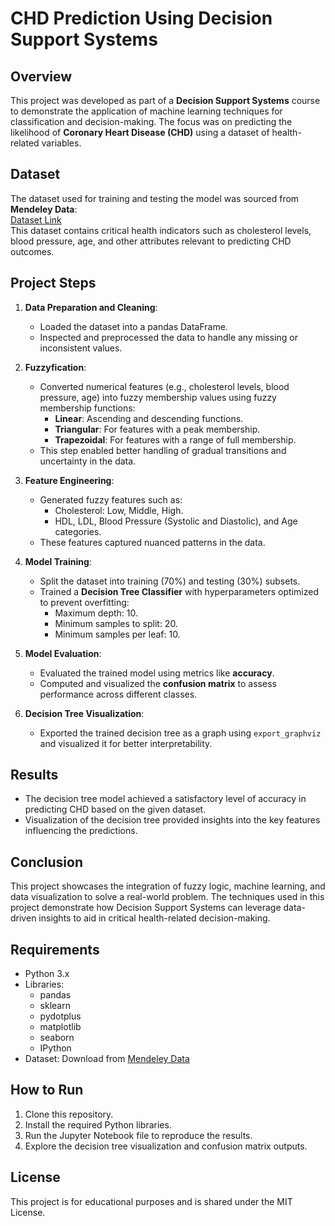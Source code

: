
# CHD Prediction Using Decision Support Systems

## Overview
This project was developed as part of a **Decision Support Systems** course to demonstrate the application of machine learning techniques for classification and decision-making. The focus was on predicting the likelihood of **Coronary Heart Disease (CHD)** using a dataset of health-related variables.

## Dataset
The dataset used for training and testing the model was sourced from **Mendeley Data**:  
[Dataset Link](https://data.mendeley.com/datasets/jc3rwftjnf/1)  
This dataset contains critical health indicators such as cholesterol levels, blood pressure, age, and other attributes relevant to predicting CHD outcomes.

## Project Steps
1. **Data Preparation and Cleaning**:
   - Loaded the dataset into a pandas DataFrame.
   - Inspected and preprocessed the data to handle any missing or inconsistent values.

2. **Fuzzyfication**:
   - Converted numerical features (e.g., cholesterol levels, blood pressure, age) into fuzzy membership values using fuzzy membership functions:
     - **Linear**: Ascending and descending functions.
     - **Triangular**: For features with a peak membership.
     - **Trapezoidal**: For features with a range of full membership.
   - This step enabled better handling of gradual transitions and uncertainty in the data.

3. **Feature Engineering**:
   - Generated fuzzy features such as:
     - Cholesterol: Low, Middle, High.
     - HDL, LDL, Blood Pressure (Systolic and Diastolic), and Age categories.
   - These features captured nuanced patterns in the data.

4. **Model Training**:
   - Split the dataset into training (70%) and testing (30%) subsets.
   - Trained a **Decision Tree Classifier** with hyperparameters optimized to prevent overfitting:
     - Maximum depth: 10.
     - Minimum samples to split: 20.
     - Minimum samples per leaf: 10.

5. **Model Evaluation**:
   - Evaluated the trained model using metrics like **accuracy**.
   - Computed and visualized the **confusion matrix** to assess performance across different classes.

6. **Decision Tree Visualization**:
   - Exported the trained decision tree as a graph using `export_graphviz` and visualized it for better interpretability.

## Results
- The decision tree model achieved a satisfactory level of accuracy in predicting CHD based on the given dataset.
- Visualization of the decision tree provided insights into the key features influencing the predictions.

## Conclusion
This project showcases the integration of fuzzy logic, machine learning, and data visualization to solve a real-world problem. The techniques used in this project demonstrate how Decision Support Systems can leverage data-driven insights to aid in critical health-related decision-making.

## Requirements
- Python 3.x
- Libraries: 
  - pandas
  - sklearn
  - pydotplus
  - matplotlib
  - seaborn
  - IPython
- Dataset: Download from [Mendeley Data](https://data.mendeley.com/datasets/jc3rwftjnf/1)

## How to Run
1. Clone this repository.
2. Install the required Python libraries.
3. Run the Jupyter Notebook file to reproduce the results.
4. Explore the decision tree visualization and confusion matrix outputs.

## License
This project is for educational purposes and is shared under the MIT License.


